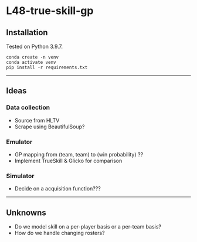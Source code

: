 # L48-true-skill-gp


## Installation

Tested on Python 3.9.7.

```
conda create -n venv
conda activate venv
pip install -r requirements.txt
```

---

## Ideas

### Data collection
- Source from HLTV
- Scrape using BeautifulSoup?

### Emulator
- GP mapping from (team, team) to (win probability) ??
- Implement TrueSkill & Glicko for comparison

### Simulator
- Decide on a acquisition function???

---

## Unknowns
- Do we model skill on a per-player basis or a per-team basis?
- How do we handle changing rosters?
